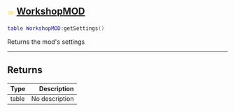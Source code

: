 ## ![shared](.gitbook/assets/shared.png) [WorkshopMOD](home/WorkshopMOD)



```lua
table WorkshopMOD:getSettings()
```

Returns the mod's settings


------
## Returns

| Type   | Description |
| ------ | ----------: |
| table | No description |

